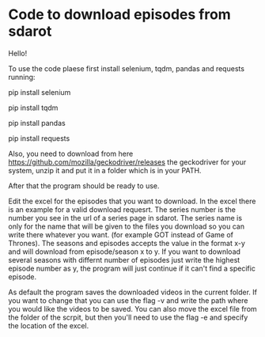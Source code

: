 # Code to download episodes from sdarot
Hello!

To use the code plaese first install selenium, tqdm, pandas and requests running:

pip install selenium

pip install tqdm

pip install pandas

pip install requests

Also, you need to download from here https://github.com/mozilla/geckodriver/releases the geckodriver for your system, unzip it and put it in a folder which is in your PATH.

After that the program should be ready to use.

Edit the excel for the episodes that you want to download.
In the excel there is an example for a valid download requesrt.
The series number is the number you see in the url of a series page in sdarot.
The series name is only for the name that will be given to the files you download so you can write there whatever you want. (for example GOT instead of Game of Thrones).
The seasons and episodes accepts the value in the format x-y and will download from episode/season x to y.
If you want to download several seasons with differnt number of episodes just write the highest episode number as y, the program will just continue if it can't find a specific episode.

As default the program saves the downloaded videos in the current folder. If you want to change that you can use the flag -v and write the path where you would like the videos to be saved.
You can also move the excel file from the folder of the scrpit, but then you'll need to use the flag -e and specify the location of the excel.
